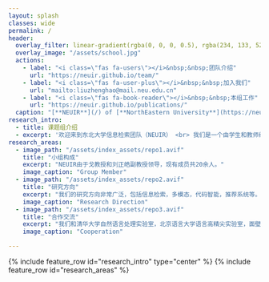 ```yaml
---
layout: splash
classes: wide
permalink: /
header:
  overlay_filter: linear-gradient(rgba(0, 0, 0, 0.5), rgba(234, 133, 52, 0.5))
  overlay_image: "/assets/school.jpg"
  actions:
    - label: "<i class=\"fas fa-users\"></i>&nbsp;&nbsp;团队介绍"
      url: "https://neuir.github.io/team/"
    - label: "<i class=\"fas fa-user-plus\"></i>&nbsp;&nbsp;加入我们"
      url: "mailto:liuzhenghao@mail.neu.edu.cn"
    - label: "<i class=\"fas fa-book-reader\"></i>&nbsp;&nbsp;本组工作"
      url: "https://neuir.github.io/publications/"
  caption: "[**NEUIR**](/) of [**NorthEastern University**](https://neu.edu.cn)"
research_intro:
  - title: 课题组介绍
  - excerpt: '欢迎来到东北大学信息检索团队（NEUIR） <br> 我们是一个由学生和教师组成的充满激情、兼容并蓄和富有创造力的团队'
research_areas:
  - image_path: "/assets/index_assets/repo1.avif"
    title: "小组构成"
    excerpt: "NEUIR由于戈教授和刘正皓副教授领导，现有成员共20余人。"
    image_caption: "Group Member"
  - image_path: "/assets/index_assets/repo2.avif"
    title: "研究方向"
    excerpt: "我们的研究方向非常广泛，包括信息检索，多模态，代码智能，推荐系统等。"
    image_caption: "Research Direction"
  - image_path: "/assets/index_assets/repo3.avif"
    title: "合作交流"
    excerpt: "我们和清华大学自然语言处理实验室，北京语言大学语言高精尖实验室，面壁智能，启元实验室，阿里巴巴等研究机构展开了密切的学术合作和交流。"
    image_caption: "Cooperation"

---
```


{% include feature_row id="research_intro" type="center" %}
{% include feature_row id="research_areas" %}
